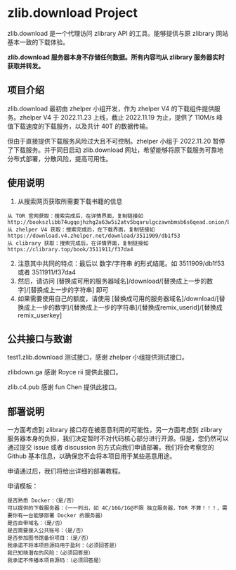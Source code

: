 # zlib.download Project

zlib.download 是一个代理访问 zlibrary API 的工具。能够提供与原 zlibrary 网站基本一致的下载体验。

**zlib.download 服务器本身不存储任何数据。所有内容均从 zlibrary 服务器实时获取并转发。**

## 项目介绍

zlib.download 最初由 zhelper 小组开发，作为 zhelper V4 的下载组件提供服务。zhelper V4 于 2022.11.23 上线，截止 2022.11.19 为止，提供了 110M/s 峰值下载速度的下载服务，以及共计 40T 的数据传输。

但由于直接提供下载服务风险过大且不可控制。zhelper 小组于 2022.11.20 暂停了下载服务。并于同日启动 zlib.download 网址，希望能够将原下载服务可靠地分布式部署，分散风险，提高可用性。

## 使用说明

1. 从搜索网页获取所需要下载书籍的信息
```
从 TOR 官网获取：搜索完成后，在详情界面，复制链接如 http://bookszlibb74ugqojhzhg2a63w5i2atv5bqarulgczawnbmsb6s6qead.onion/book/11651373/1132ee
从 zhelper V4 获取：搜索完成后，在下载界面，复制链接如 https://download.v4.zhelper.net/download/3511909/db1f53
从 clibrary 获取：搜索完成后，在详情界面，复制链接如 https://clibrary.top/book/3511911/f37da4
```
2. 注意其中共同的特点：最后以 数字/字符串 的形式结尾。如 3511909/db1f53 或者 3511911/f37da4
3. 然后，请访问 [替换成可用的服务器域名]/download/[替换成上一步的数字]/[替换成上一步的字符串] 即可
4. 如果需要使用自己的额度，请使用 [替换成可用的服务器域名]/download/[替换成上一步的数字]/[替换成上一步的字符串]/[替换成remix_userid]/[替换成remix_userkey]

## 公共接口与致谢

test1.zlib.download 测试接口，感谢 zhelper 小组提供测试接口。

zlibdown.ga 感谢 Royce rii 提供此接口。

zlib.c4.pub 感谢 fun Chen 提供此接口。


## 部署说明

一方面考虑到 zlibrary 接口存在被恶意利用的可能性，另一方面考虑到 zlibrary 服务器本身的负担，我们决定暂时不对代码核心部分进行开源。但是，您仍然可以通过提交 issue 或者 discussion 的方式向我们申请部署。我们将会考察您的 Github 基本信息，以确保您不会将本项目用于某些恶意用途。

申请通过后，我们将给出详细的部署教程。

申请模板：

```
是否熟悉 Docker：（是/否）
可以提供的下载服务器：（一一列出，如 4C/16G/1G@不限 独立服务器，TOR 不算！！！，需要你有一台能够部署 Docker 的服务器）
是否自带域名：（是/否）
是否需要接入公共账号：（是/否）
是否参加图书馆备份项目：（是/否）
我承诺不将本项目源码用于盈利：（必须回答是）
我已知晓潜在的风险：（必须回答是）
我承诺不传播本项目源码：（必须回答是）
```

